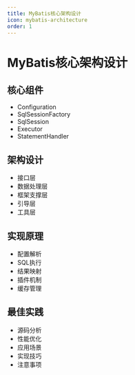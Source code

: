 ```yaml
---
title: MyBatis核心架构设计
icon: mybatis-architecture
order: 1
---
```


# MyBatis核心架构设计

## 核心组件
- Configuration
- SqlSessionFactory
- SqlSession
- Executor
- StatementHandler

## 架构设计
- 接口层
- 数据处理层
- 框架支撑层
- 引导层
- 工具层

## 实现原理
- 配置解析
- SQL执行
- 结果映射
- 插件机制
- 缓存管理

## 最佳实践
- 源码分析
- 性能优化
- 应用场景
- 实现技巧
- 注意事项
